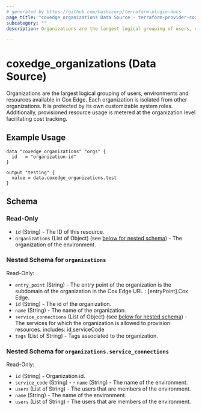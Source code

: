 ```yaml
---
# generated by https://github.com/hashicorp/terraform-plugin-docs
page_title: "coxedge_organizations Data Source - terraform-provider-coxedge"
subcategory: ""
description: Organizations are the largest logical grouping of users, environments and resources available in Cox Edge. Each organization is isolated from other organizations. It is protected by its own customizable system roles. Additionally, provisioned resource usage is metered at the organization level facilitating cost tracking.
  
---
```


# coxedge_organizations (Data Source)
Organizations are the largest logical grouping of users, environments and resources available in Cox Edge. Each organization is isolated from other organizations. It is protected by its own customizable system roles. Additionally, provisioned resource usage is metered at the organization level facilitating cost tracking.

Example Usage
---
```
data "coxedge_organizations" "orgs" {
  id   = "organization-id"
}

output "testing" {
  value = data.coxedge_organizations.test
}
```


<!-- schema generated by tfplugindocs -->
## Schema

### Read-Only

- `id` (String) - The ID of this resource.
- `organizations` (List of Object) (see [below for nested schema](#nestedatt--organizations)) - The organization of the environment.

<a id="nestedatt--organizations"></a>
### Nested Schema for `organizations`

Read-Only:

- `entry_point` (String) - The entry point of the organization is the subdomain of the organization in the Cox Edge URL : [entryPoint].Cox Edge.
- `id` (String) - The id of the organization.
- `name` (String) - The name of the organization.
- `service_connections` (List of Object) (see [below for nested schema](#nestedobjatt--organizations--service_connections)) - The services for which the organization is allowed to provision resources.
  includes: id,serviceCode
- `tags` (List of String) - Tags associated to the organization.

<a id="nestedobjatt--organizations--service_connections"></a>
### Nested Schema for `organizations.service_connections`

Read-Only:

- `id` (String) - Organization id.
- `service_code` (String) - - `name` (String) - The name of the environment.
- `users` (List of String) - The users that are members of the environment.
- `name` (String) - The name of the environment.
- `users` (List of String) - The users that are members of the environment.
